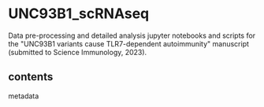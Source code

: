 # UNC93B1_scRNAseq

Data pre-processing and detailed analysis jupyter notebooks and scripts for the "UNC93B1 variants cause TLR7-dependent autoimmunity" manuscript (submitted to Science Immunology, 2023).

## contents
metadata

